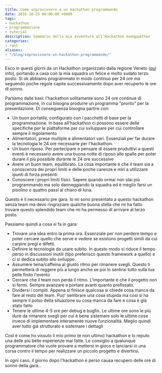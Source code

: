 ```yaml
---
title: Come sopravivvere a un Hackathon programmando
date: 2016-10-25 00:00:00 +0000
tags:
- hackathon
- programmazione
- tutorial
description: Sommario della mia avventura all'Hackathon eodappathon
categories:
- rant
aliases:
- "/blog/sopravivvere-un-hackathon-programmando/"
---
```

Esco in questi giorni da un Hackathon organizzato dalla regione Veneto
([qui](http://www.energic-od.eu/) info), portando a casa con la mia
squadra un felice e molto sudato terzo posto. Si ok abbiamo programmato
in modo continuo per 24 ore ma seguendo poche regole capite
successivamente dopo aver recuperto le ore di sonno.

<!--more-->

Partiamo dalle basi: l'hackathon solitamente sono 24 ore continue di
programmazione, in cui bisogna produrre un programma "pronto" per la
presentazione. Di conseguenza bisogna partire con:

- Un buon portatile, configurato con i pacchetti di base per la programmazione. In base all'hackathon ci possono essere delle specifiche per le piattaforme per cui sviluppare per cui controllare sempre il regolamento
- Alimentatori, prese multiple e alimentatori vari. Essenziali per far durare la tecnologia le 24 ore necessarie per l'hackathon.
- Un buon riposo. Per partecipare e pensare di essere produttivi a questi eventi è necessario avere una buona notte di riposo alle spalle per poter durare il più possibile durante le 24 ore successive
- Avere un buon team, equilibrato. La cosa importante è che il team sia a conoscenza dei propri limiti e delle poche carenze e miri a utilizzare ipunti di forza presenti.
- Conoscere i propri limiti fisici. Sapere quando ormai non stai più programmando ma solo danneggiando la squadra ed è meglio farsi un pisolino o quattro passi al chiaro di luna.

Questo è il necessario pre gara. Io mi sono presentato a questo
hackathon senza team ma devo ringraziare qualche buona stella che mi ha
fatto trovare questo splendido team che mi ha permesso di arrivare al
terzo posto.

Passiamo quindi a cosa si fa in gara:

- Trovare una idea entro la prima ora. Essenziale per non perdere tempo e poter cercare quello che serve e vedere se esistono progetti simili da cui carpire pregi e difetti.
- Definire le tecnologie da usare subito. In questo modo si riduce il tempo perso in discussioni inutili (tipo preferisco questo framework a quello) e ci si dedica subito allo sviluppo.
- Assumere teina/caffeina al giusto ritmo per rimanere svegli. Questo ti permetterà di reggere più a lungo anche se poi lo sentirai tutto sulla tua pelle finito l'evento
- Cercare che il team non perda il ritmo. L'importante è che il progetto non si fermi. Sempre avanzare e portare avanti quanto  prefissato.
- Dividersi i compiti. Appena si finisce qualcosa si chiede cosa manca da fare al resto del team. Puo' sembrare una cosa stupida ma così si ha sempre il polso della situazione su cosa manca da fare e cosa è già stato fatto
- Tenere le ultime 4-5 ore per debug e bugfix. Le ultime ore sono le più dure da rimanere svegli per cui è bene sistemare solo le ultime cose invece di implementare interamente nuove funzionalità. Meglio quindi aver tutto già strutturato e sistemare i dettagli

Così è come ho vissuto il mio primo (e non ultimo) hackathon e lo reputo
una delle più belle esperienze mai fatte. Lo consiglio a qualunque
programmatore che vuole provare a mettersi in gioco e lanciarsi in una
corsa contro il tempo per realizzare un piccolo progetto e divertirsi.

In ogni caso, il giorno dopo l'hackathon è perso causa recupero delle
ore di sonno della gara...
